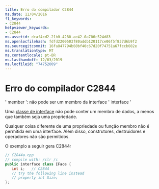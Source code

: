 ```yaml
---
title: Erro do compilador C2844
ms.date: 11/04/2016
f1_keywords:
- C2844
helpviewer_keywords:
- C2844
ms.assetid: dcaf4cd2-21b0-4280-ae42-0a706c524d83
ms.openlocfilehash: fdfd2200503f80addb120117ce06f5f837d6b9f2
ms.sourcegitcommit: 16fa847794b60bf40c67d20f74751a67fccb602e
ms.translationtype: MT
ms.contentlocale: pt-BR
ms.lasthandoff: 12/03/2019
ms.locfileid: "74752009"
---
```

# <a name="compiler-error-c2844"></a>Erro do compilador C2844

' member ': não pode ser um membro da interface ' interface '

Uma [classe de interface](../../extensions/interface-class-cpp-component-extensions.md) não pode conter um membro de dados, a menos que também seja uma propriedade.

Qualquer coisa diferente de uma propriedade ou função membro não é permitida em uma interface. Além disso, construtores, destruidores e operadores não são permitidos.

O exemplo a seguir gera C2844:

```cpp
// C2844a.cpp
// compile with: /clr /c
public interface class IFace {
   int i;   // C2844
   // try the following line instead
   // property int Size;
};
```
